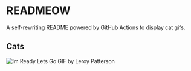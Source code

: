 # READMEOW

A self-rewriting README powered by GitHub Actions to display cat gifs.

## Cats

![Im Ready Lets Go GIF by Leroy Patterson](https://media0.giphy.com/media/CjmvTCZf2U3p09Cn0h/200.gif?cid=9acd02daaztpbfxcmca8sorgiktlj7p6kzjmg8chs25603at&ep=v1_gifs_search&rid=200.gif&ct=g)
